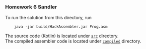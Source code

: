 ### Homework 6 Sandler
To run the solution from this directory, run
```
    java -jar build/HackAssembler.jar Prog.asm
```

The source code (Kotlin) is located under [`src`](src) directory. \
The compiled assembler code is located under [`compiled`](compiled) directory.
